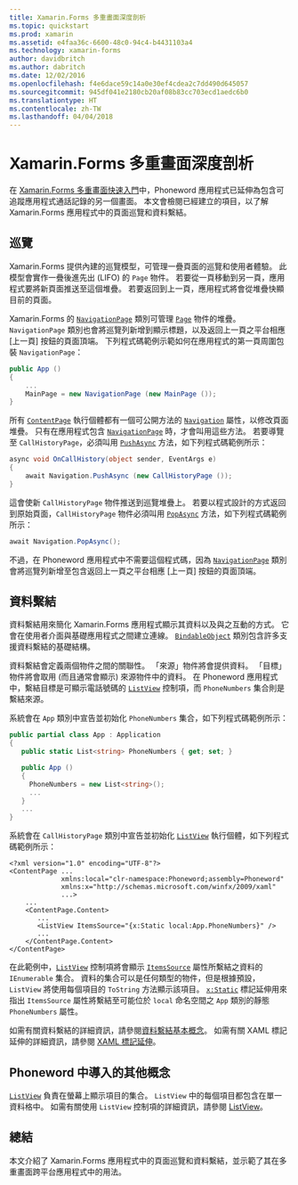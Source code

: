 ```yaml
---
title: Xamarin.Forms 多重畫面深度剖析
ms.topic: quickstart
ms.prod: xamarin
ms.assetid: e4faa36c-6600-48c0-94c4-b4431103a4
ms.technology: xamarin-forms
author: davidbritch
ms.author: dabritch
ms.date: 12/02/2016
ms.openlocfilehash: f4e6dace59c14a0e30ef4cdea2c7dd490d645057
ms.sourcegitcommit: 945df041e2180cb20af08b83cc703ecd1aedc6b0
ms.translationtype: HT
ms.contentlocale: zh-TW
ms.lasthandoff: 04/04/2018
---
```

# <a name="xamarinforms-multiscreen-deep-dive"></a>Xamarin.Forms 多重畫面深度剖析

在 [Xamarin.Forms 多重畫面快速入門](~/xamarin-forms/get-started/hello-xamarin-forms-multiscreen/quickstart.md)中，Phoneword 應用程式已延伸為包含可追蹤應用程式通話記錄的另一個畫面。 本文會檢閱已經建立的項目，以了解 Xamarin.Forms 應用程式中的頁面巡覽和資料繫結。

## <a name="navigation"></a>巡覽

Xamarin.Forms 提供內建的巡覽模型，可管理一疊頁面的巡覽和使用者體驗。 此模型會實作一疊後進先出 (LIFO) 的 `Page` 物件。 若要從一頁移動到另一頁，應用程式要將新頁面推送至這個堆疊。 若要返回到上一頁，應用程式將會從堆疊快顯目前的頁面。

Xamarin.Forms 的 [`NavigationPage`](https://developer.xamarin.com/api/type/Xamarin.Forms.NavigationPage/) 類別可管理 [`Page`](https://developer.xamarin.com/api/type/Xamarin.Forms.Page/) 物件的堆疊。 `NavigationPage` 類別也會將巡覽列新增到顯示標題，以及返回上一頁之平台相應 [上一頁]<span class="uiitem"></span> 按鈕的頁面頂端。 下列程式碼範例示範如何在應用程式的第一頁周圍包裝 `NavigationPage`：

```csharp
public App ()
{
    ...
    MainPage = new NavigationPage (new MainPage ());
}
```

所有 [`ContentPage`](https://developer.xamarin.com/api/type/Xamarin.Forms.ContentPage/) 執行個體都有一個可公開方法的 [`Navigation`](https://developer.xamarin.com/api/property/Xamarin.Forms.VisualElement.Navigation/) 屬性，以修改頁面堆疊。 只有在應用程式包含 [`NavigationPage`](https://developer.xamarin.com/api/type/Xamarin.Forms.NavigationPage/) 時，才會叫用這些方法。 若要導覽至 `CallHistoryPage`，必須叫用 [`PushAsync`](https://developer.xamarin.com/api/member/Xamarin.Forms.NavigationPage.PushAsync/p/Xamarin.Forms.Page/) 方法，如下列程式碼範例所示：

```csharp
async void OnCallHistory(object sender, EventArgs e)
{
    await Navigation.PushAsync (new CallHistoryPage ());
}
```

這會使新 `CallHistoryPage` 物件推送到巡覽堆疊上。 若要以程式設計的方式返回到原始頁面，`CallHistoryPage` 物件必須叫用 [`PopAsync`](https://developer.xamarin.com/api/member/Xamarin.Forms.NavigationPage.PopAsync()/) 方法，如下列程式碼範例所示：

```csharp
await Navigation.PopAsync();
```

不過，在 Phoneword 應用程式中不需要這個程式碼，因為 [`NavigationPage`](https://developer.xamarin.com/api/type/Xamarin.Forms.NavigationPage/) 類別會將巡覽列新增至包含返回上一頁之平台相應 [上一頁]<span class="uiitem"></span> 按鈕的頁面頂端。

## <a name="data-binding"></a>資料繫結

資料繫結用來簡化 Xamarin.Forms 應用程式顯示其資料以及與之互動的方式。 它會在使用者介面與基礎應用程式之間建立連線。 [`BindableObject`](https://developer.xamarin.com/api/type/Xamarin.Forms.BindableObject/) 類別包含許多支援資料繫結的基礎結構。

資料繫結會定義兩個物件之間的關聯性。 「來源」物件將會提供資料。 「目標」物件將會取用 (而且通常會顯示) 來源物件中的資料。 在 Phoneword 應用程式中，繫結目標是可顯示電話號碼的 [`ListView`](https://developer.xamarin.com/api/type/Xamarin.Forms.ListView/) 控制項，而 `PhoneNumbers` 集合則是繫結來源。

系統會在 `App` 類別中宣告並初始化 `PhoneNumbers` 集合，如下列程式碼範例所示：

```csharp
public partial class App : Application
{
   public static List<string> PhoneNumbers { get; set; }

   public App ()
   {
     PhoneNumbers = new List<string>();
     ...
   }
   ...
}
```

系統會在 `CallHistoryPage` 類別中宣告並初始化 [`ListView`](https://developer.xamarin.com/api/type/Xamarin.Forms.ListView/) 執行個體，如下列程式碼範例所示：

```xaml
<?xml version="1.0" encoding="UTF-8"?>
<ContentPage ...
             xmlns:local="clr-namespace:Phoneword;assembly=Phoneword"
             xmlns:x="http://schemas.microsoft.com/winfx/2009/xaml"
             ...>
    ...
    <ContentPage.Content>
       ...
       <ListView ItemsSource="{x:Static local:App.PhoneNumbers}" />
       ...
    </ContentPage.Content>
</ContentPage>
```

在此範例中，[`ListView`](https://developer.xamarin.com/api/type/Xamarin.Forms.ListView/) 控制項將會顯示 [`ItemsSource`](https://developer.xamarin.com/api/property/Xamarin.Forms.ItemsView.ItemsSource/) 屬性所繫結之資料的 `IEnumerable` 集合。 資料的集合可以是任何類型的物件，但是根據預設，`ListView` 將使用每個項目的 `ToString` 方法顯示該項目。 [`x:Static`](https://developer.xamarin.com/api/type/Xamarin.Forms.Xaml.StaticExtension/) 標記延伸用來指出 `ItemsSource` 屬性將繫結至可能位於 `local` 命名空間之 `App` 類別的靜態 `PhoneNumbers` 屬性。

如需有關資料繫結的詳細資訊，請參閱[資料繫結基本概念](~/xamarin-forms/xaml/xaml-basics/data-binding-basics.md)。 如需有關 XAML 標記延伸的詳細資訊，請參閱 [XAML 標記延伸](~/xamarin-forms/xaml/xaml-basics/xaml-markup-extensions.md)。

## <a name="additional-concepts-introduced-in-phoneword"></a>Phoneword 中導入的其他概念

[`ListView`](https://developer.xamarin.com/api/type/Xamarin.Forms.ListView/) 負責在螢幕上顯示項目的集合。 `ListView` 中的每個項目都包含在單一資料格中。 如需有關使用 `ListView` 控制項的詳細資訊，請參閱 [ListView](~/xamarin-forms/user-interface/listview/index.md)。

## <a name="summary"></a>總結

本文介紹了 Xamarin.Forms 應用程式中的頁面巡覽和資料繫結，並示範了其在多重畫面跨平台應用程式中的用法。
